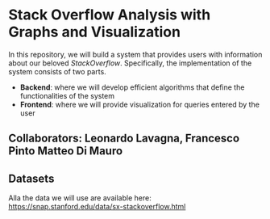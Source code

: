 # Stack Overflow Analysis with Graphs and Visualization

In this repository, we will build a system that provides users with information about our beloved *StackOverflow*. Specifically, the implementation of the system consists of two parts.
- **Backend**: where we will develop efficient algorithms that define the functionalities of the system
- **Frontend**: where we will provide visualization for queries entered by the user

## Collaborators: Leonardo Lavagna, Francesco Pinto Matteo Di Mauro

## Datasets
Alla the data we will use are available here: https://snap.stanford.edu/data/sx-stackoverflow.html
